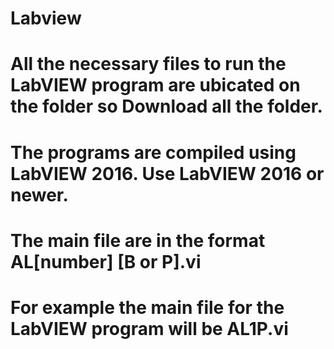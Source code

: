 # Labview
# All the necessary files to run the LabVIEW program are ubicated on the folder so Download all the folder. 
# The programs are compiled using LabVIEW 2016. Use LabVIEW 2016 or newer.
# The main file are in the format AL[number] [B or P].vi
# For example the main file for the LabVIEW program will be AL1P.vi
